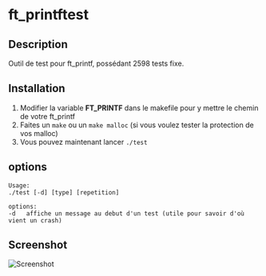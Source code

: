 # ft_printftest

## Description
Outil de test pour ft_printf, possédant 2598 tests fixe.

## Installation
1.  Modifier la variable **FT_PRINTF** dans le makefile pour y mettre le chemin de votre ft_printf
2.  Faites un `make` ou un `make malloc` (si vous voulez tester la protection de vos malloc)
3.  Vous pouvez maintenant lancer `./test`

## options
```
Usage:
./test [-d] [type] [repetition]

options:
-d   affiche un message au debut d'un test (utile pour savoir d'où vient un crash)
```

## Screenshot
![Screenshot](https://sawyerf.github.io/ft_printftest/screenshot.png)
